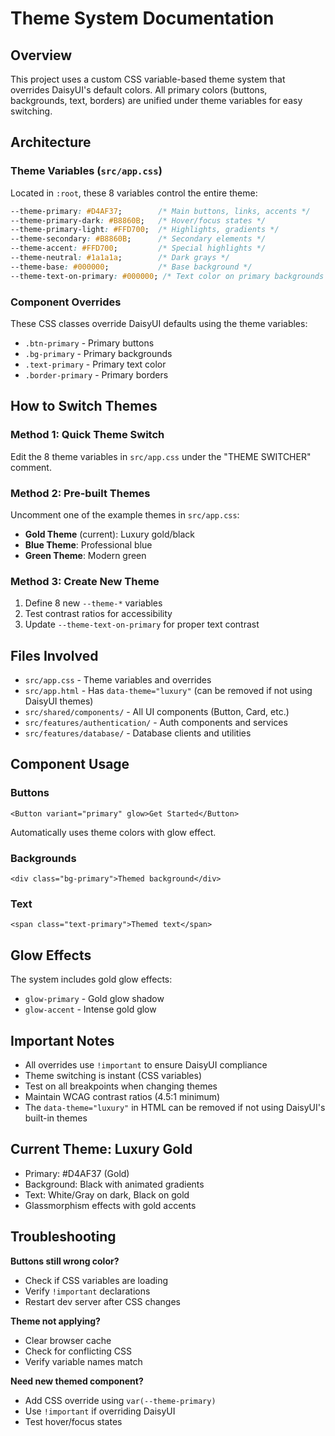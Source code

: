 # Theme System Documentation

## Overview
This project uses a custom CSS variable-based theme system that overrides DaisyUI's default colors. All primary colors (buttons, backgrounds, text, borders) are unified under theme variables for easy switching.

## Architecture

### Theme Variables (`src/app.css`)
Located in `:root`, these 8 variables control the entire theme:

```css
--theme-primary: #D4AF37;        /* Main buttons, links, accents */
--theme-primary-dark: #B8860B;   /* Hover/focus states */
--theme-primary-light: #FFD700;  /* Highlights, gradients */
--theme-secondary: #B8860B;      /* Secondary elements */
--theme-accent: #FFD700;         /* Special highlights */
--theme-neutral: #1a1a1a;        /* Dark grays */
--theme-base: #000000;           /* Base background */
--theme-text-on-primary: #000000; /* Text color on primary backgrounds */
```

### Component Overrides
These CSS classes override DaisyUI defaults using the theme variables:

- `.btn-primary` - Primary buttons
- `.bg-primary` - Primary backgrounds
- `.text-primary` - Primary text color
- `.border-primary` - Primary borders

## How to Switch Themes

### Method 1: Quick Theme Switch
Edit the 8 theme variables in `src/app.css` under the "THEME SWITCHER" comment.

### Method 2: Pre-built Themes
Uncomment one of the example themes in `src/app.css`:

- **Gold Theme** (current): Luxury gold/black
- **Blue Theme**: Professional blue
- **Green Theme**: Modern green

### Method 3: Create New Theme
1. Define 8 new `--theme-*` variables
2. Test contrast ratios for accessibility
3. Update `--theme-text-on-primary` for proper text contrast

## Files Involved

- `src/app.css` - Theme variables and overrides
- `src/app.html` - Has `data-theme="luxury"` (can be removed if not using DaisyUI themes)
- `src/shared/components/` - All UI components (Button, Card, etc.)
- `src/features/authentication/` - Auth components and services
- `src/features/database/` - Database clients and utilities

## Component Usage

### Buttons
```svelte
<Button variant="primary" glow>Get Started</Button>
```
Automatically uses theme colors with glow effect.

### Backgrounds
```svelte
<div class="bg-primary">Themed background</div>
```

### Text
```svelte
<span class="text-primary">Themed text</span>
```

## Glow Effects

The system includes gold glow effects:
- `glow-primary` - Gold glow shadow
- `glow-accent` - Intense gold glow

## Important Notes

- All overrides use `!important` to ensure DaisyUI compliance
- Theme switching is instant (CSS variables)
- Test on all breakpoints when changing themes
- Maintain WCAG contrast ratios (4.5:1 minimum)
- The `data-theme="luxury"` in HTML can be removed if not using DaisyUI's built-in themes

## Current Theme: Luxury Gold
- Primary: #D4AF37 (Gold)
- Background: Black with animated gradients
- Text: White/Gray on dark, Black on gold
- Glassmorphism effects with gold accents

## Troubleshooting

**Buttons still wrong color?**
- Check if CSS variables are loading
- Verify `!important` declarations
- Restart dev server after CSS changes

**Theme not applying?**
- Clear browser cache
- Check for conflicting CSS
- Verify variable names match

**Need new themed component?**
- Add CSS override using `var(--theme-primary)`
- Use `!important` if overriding DaisyUI
- Test hover/focus states
